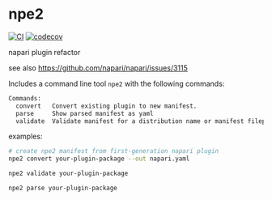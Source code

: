 # npe2

[![CI](https://github.com/napari/npe2/actions/workflows/ci.yml/badge.svg)](https://github.com/napari/npe2/actions/workflows/ci.yml)
[![codecov](https://codecov.io/gh/napari/npe2/branch/main/graph/badge.svg?token=FTH635x542)](https://codecov.io/gh/napari/npe2)

napari plugin refactor

see also https://github.com/napari/napari/issues/3115

Includes a command line tool `npe2` with the following commands:
```bash
Commands:
  convert   Convert existing plugin to new manifest.
  parse     Show parsed manifest as yaml
  validate  Validate manifest for a distribution name or manifest filepath.
```

examples:

```bash
# create npe2 manifest from first-generation napari plugin
npe2 convert your-plugin-package --out napari.yaml
```

```bash
npe2 validate your-plugin-package
```

```bash
npe2 parse your-plugin-package
```

